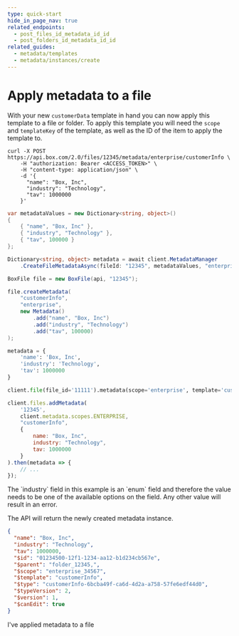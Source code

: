 ```yaml
---
type: quick-start
hide_in_page_nav: true
related_endpoints:
  - post_files_id_metadata_id_id
  - post_folders_id_metadata_id_id
related_guides:
  - metadata/templates
  - metadata/instances/create
---
```


# Apply metadata to a file

With your new `customerData` template in hand you can now apply this template to
a file or folder. To apply this template you will need the `scope` and
`templateKey` of the template, as well as the ID of the item to apply the
template to.

<Tabs>
  <Tab title='cURL'>

```curl
curl -X POST https://api.box.com/2.0/files/12345/metadata/enterprise/customerInfo \
    -H "authorization: Bearer <ACCESS_TOKEN>" \
    -H "content-type: application/json" \
    -d '{
      "name": "Box, Inc",
      "industry": "Technology",
      "tav": 1000000
    }'
```

  </Tab>
  <Tab title='.NET'>

```csharp
var metadataValues = new Dictionary<string, object>()
{
    { "name", "Box, Inc" },
    { "industry", "Technology" },
    { "tav", 100000 }
};

Dictionary<string, object> metadata = await client.MetadataManager
    .CreateFileMetadataAsync(fileId: "12345", metadataValues, "enterprise", "customerInfo");
```

  </Tab>
  <Tab title='Java'>

```java
BoxFile file = new BoxFile(api, "12345");

file.createMetadata(
    "customerInfo",
    "enterprise",
    new Metadata()
        .add("name", "Box, Inc")
        .add("industry", "Technology")
        .add("tav", 100000)
);
```

  </Tab>
  <Tab title='Python'>

```python
metadata = {
    'name': 'Box, Inc',
    'industry': 'Technology',
    'tav': 1000000
}

client.file(file_id='11111').metadata(scope='enterprise', template='customerInfo').set(metadata)
```

  </Tab>
  <Tab title='Node'>

```js
client.files.addMetadata(
    '12345',
    client.metadata.scopes.ENTERPRISE,
    "customerInfo",
    {
        name: "Box, Inc",
        industry: "Technology",
        tav: 1000000
    }
).then(metadata => {
    // ...
});
```

  </Tab>
</Tabs>

<Message warning>
  The `industry` field in this example is an `enum` field and therefore the
  value needs to be one of the available options on the field. Any other value
  will result in an error.
</Message>

The API will return the newly created metadata instance.

```json
{
  "name": "Box, Inc",
  "industry": "Technology",
  "tav": 1000000,
  "$id": "01234500-12f1-1234-aa12-b1d234cb567e",
  "$parent": "folder_12345,",
  "$scope": "enterprise_34567",
  "$template": "customerInfo",
  "$type": "customerInfo-6bcba49f-ca6d-4d2a-a758-57fe6edf44d0",
  "$typeVersion": 2,
  "$version": 1,
  "$canEdit": true
}
```

<Next>I've applied metadata to a file</Next>
